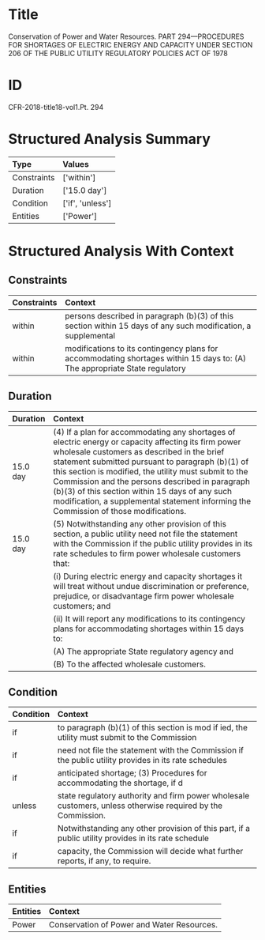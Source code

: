 # Title

 Conservation of Power and Water Resources. PART 294—PROCEDURES FOR SHORTAGES OF ELECTRIC ENERGY AND CAPACITY UNDER SECTION 206 OF THE PUBLIC UTILITY REGULATORY POLICIES ACT OF 1978


# ID

 CFR-2018-title18-vol1.Pt. 294


# Structured Analysis Summary

| Type        | Values           |
|:------------|:-----------------|
| Constraints | ['within']       |
| Duration    | ['15.0 day']     |
| Condition   | ['if', 'unless'] |
| Entities    | ['Power']        |


# Structured Analysis With Context

 


## Constraints

| Constraints   | Context                                                                                                                    |
|:--------------|:---------------------------------------------------------------------------------------------------------------------------|
| within        | persons described in paragraph (b)(3) of this section within 15 days of any such modification, a supplemental              |
| within        | modifications to its contingency plans for accommodating shortages within 15 days to: (A) The appropriate State regulatory |


## Duration

| Duration   | Context                                                                                                                                                                                                                                                                                                                                                                                                                                                      |
|:-----------|:-------------------------------------------------------------------------------------------------------------------------------------------------------------------------------------------------------------------------------------------------------------------------------------------------------------------------------------------------------------------------------------------------------------------------------------------------------------|
| 15.0 day   | (4) If a plan for accommodating any shortages of electric energy or capacity affecting its firm power wholesale customers as described in the brief statement submitted pursuant to paragraph (b)(1) of this section is modified, the utility must submit to the Commission and the persons described in paragraph (b)(3) of this section within 15 days of any such modification, a supplemental statement informing the Commission of those modifications. |
| 15.0 day   | (5) Notwithstanding any other provision of this section, a public utility need not file the statement with the Commission if the public utility provides in its rate schedules to firm power wholesale customers that:                                                                                                                                                                                                                                       |
|            |             (i) During electric energy and capacity shortages it will treat without undue discrimination or preference, prejudice, or disadvantage firm power wholesale customers; and                                                                                                                                                                                                                                                                       |
|            |             (ii) It will report any modifications to its contingency plans for accommodating shortages within 15 days to:                                                                                                                                                                                                                                                                                                                                    |
|            |             (A) The appropriate State regulatory agency and                                                                                                                                                                                                                                                                                                                                                                                                  |
|            |             (B) To the affected wholesale customers.                                                                                                                                                                                                                                                                                                                                                                                                         |


## Condition

| Condition   | Context                                                                                                      |
|:------------|:-------------------------------------------------------------------------------------------------------------|
| if          | to paragraph (b)(1) of this section is mod if ied, the utility must submit to the Commission                 |
| if          | need not file the statement with the Commission if the public utility provides in its rate schedules         |
| if          | anticipated shortage; (3) Procedures for accommodating the shortage, if  d                                   |
| unless      | state regulatory authority and firm power wholesale customers, unless  otherwise required by the Commission. |
| if          | Notwithstanding any other provision of this part,  if a public utility provides in its rate schedule         |
| if          | capacity, the Commission will decide what further reports, if  any, to require.                              |


## Entities

| Entities   | Context                                      |
|:-----------|:---------------------------------------------|
| Power      | Conservation of  Power  and Water Resources. |


